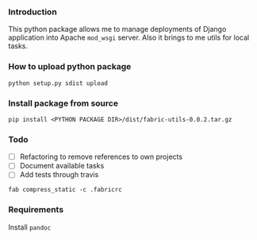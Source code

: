 ### Introduction

This python package allows me to manage deployments of Django application into
Apache `mod_wsgi` server. Also it brings to me utils for local tasks.

### How to upload python package

```shell
python setup.py sdist upload
```

### Install package from source

```shell
pip install <PYTHON PACKAGE DIR>/dist/fabric-utils-0.0.2.tar.gz
```

### Todo

- [ ] Refactoring to remove references to own projects
- [ ] Document available tasks
- [ ] Add tests through travis

```shell
fab compress_static -c .fabricrc
```

### Requirements

Install `pandoc` 
